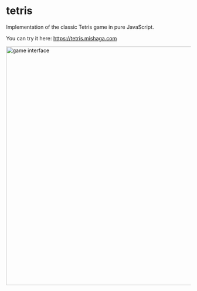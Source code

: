 # tetris

Implementation of the classic Tetris game in pure JavaScript.

You can try it here: https://tetris.mishaga.com

<img src="https://resizer.uk/git/1304x1480/a285fbf952ad4f5bbe1554d9b59b59f1.png" alt="game interface" width="652" />
